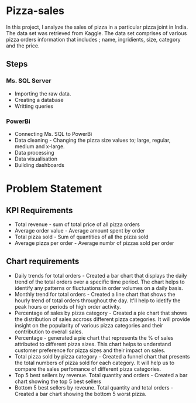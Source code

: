 # Pizza-sales
In this project, I analyze the sales of pizza in a particular pizza joint in India. The data set was retrieved from Kaggle. The data set comprises of  various pizza orders information that includes ; name, ingridients, size, category and the price.

## Steps
### Ms. SQL Server
- Importing the raw data.
- Creating a database
- Writting queries

### PowerBi
- Connecting Ms. SQL to PowerBi
- Data cleaning - Changing the pizza size values to; large, regular, medium and x-large.
- Data processing
- Data visualisation
- Building dashboards

# Problem Statement
## KPI Requirements
- Total revenue - sum of total price of all pizza orders
- Average order value - Average amount spent by order
- Total pizza sold - Sum of quantities of all the pizza sold
- Average pizza per order - Average numbr of pizzas sold per order

## Chart requirements
- Daily trends for total orders - Created a bar chart that displays the daily trend of the total orders over a specific time period. The chart helps to identify any patterns or fluctuations in order volumes on a daily basis.
- Monthly trend for total orders - Created a line chart that shows the hourly trend of total orders throughout the day. It'll help to idetify the peak hours or periods of high order activity.
- Percentage of sales by pizza category - Created a pie chart that shows the distribution of sales accross different pizza categories. It will provide insight on the popularity of various pizza categories and their contribution to overall sales.
- Percentage - generated a pie chart that represents the % of sales attributed to different pizza sizes. This chart helps to understand customer preference for pizza sizes and their impact on sales.
- Total pizza sold by pizza category - Created a funnel chart that presents the total numbers of pizza sold for each category. It will help us to compare the sales perfomance of different pizza categories.
- Top 5 best sellers by revenue. Total quantity and orders - Created a bar chart showing the top 5 best sellers
- Bottom 5 best sellers by reveune. Total quantity and total orders - Created a bar chart showing the bottom 5 worst pizza.
